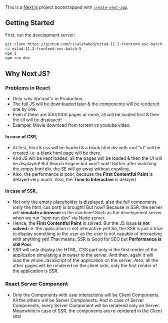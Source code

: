 This is a [Next.js](https://nextjs.org) project bootstrapped with [`create-next-app`](https://github.com/vercel/next.js/tree/canary/packages/create-next-app).

## Getting Started

First, run the development server:

```bash
git clone https://github.com/risalshahed/ostad-11.2-frontend-exc-batch-5
cd ostad-11.2-frontend-exc-batch-5
npm i
npm run dev
```

## Why Next JS?

### Problems in React

- Only &lt;div id=’root’&gt; in Production.
- The full JS will be downloaded later & the components will be rendered one by one.
- Even if there are 500/1000 pages or more, all will be loaded first & then the UI will be displayed!
- Example: Movie download from torrent vs youtube video.

#### In case of CSR,

- At first, html & css will be loaded & a blank html div with root “id” will be created i.e. a blank html page will be there.
- And JS will be kept loaded, all the pages will be loaded & then the UI will be displayed! But Search Engine bot won’t wait! Rather after watching the empty html div, the SE will go away without crawling.
- Also, the performance is poor, because the **First Contentful Paint** is delayed very much. Also, the **Time to Interactive** is delayed

#### In case of SSR,

- Not only the empty placeholder is displayed, also the full components (only the html, css part) is brought! But how? Because in SSR, the server will **simulate a browser** in the machine! Such as the development server when we run “npm run dev” via Node server.
- Hence, the **First Contentful Paint** is solved. But the JS issue **is not solved** i.e. the application is not interactive yet! So, the SSR is just a trick to display something to the user as the user is not capable of interacting with anything yet! That means, SSR is Good for SEO but **Performance is still Poor**.
- SSR will only display the HTML, CSS part only in the first render of the application simulating a browser to the server. And then, again it will load the whole JavaScript of the application on the server. Also, all the other pages will be rendered on the client side, only the first render of the application is SSR.

### React Server Component

- Only the Components with user interactions will be Client Components. All the others will be Server Components. And in case of Server Components, every Server Component will be rendered only on Server. Meanwhile in case of SSR, the components are re-rendered in the Client site!
